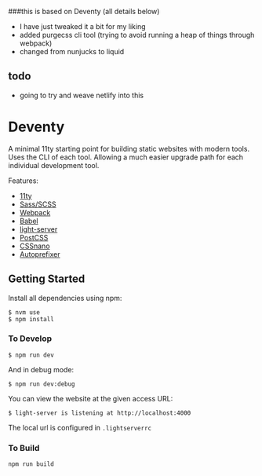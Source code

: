 ###this is based on Deventy (all details below)

-   I have just tweaked it a bit for my liking
-   added purgecss cli tool (trying to avoid running a heap of things through webpack)
-   changed from nunjucks to liquid

## todo

-   going to try and weave netlify into this

# Deventy

A minimal 11ty starting point for building static websites with modern tools. Uses the CLI of each tool. Allowing a much easier upgrade path for each individual development tool.

Features:

-   [11ty](https://www.11ty.io/)
-   [Sass/SCSS](https://github.com/sass/node-sass)
-   [Webpack](https://webpack.js.org/)
-   [Babel](https://babeljs.io/)
-   [light-server](https://github.com/txchen/light-server)
-   [PostCSS](https://postcss.org/)
-   [CSSnano](https://cssnano.co/)
-   [Autoprefixer](https://github.com/postcss/autoprefixer)

## Getting Started

Install all dependencies using npm:

```
$ nvm use
$ npm install
```

### To Develop

```
$ npm run dev
```

And in debug mode:

```
$ npm run dev:debug
```

You can view the website at the given access URL:

```
$ light-server is listening at http://localhost:4000
```

The local url is configured in `.lightserverrc`

### To Build

```
npm run build
```
